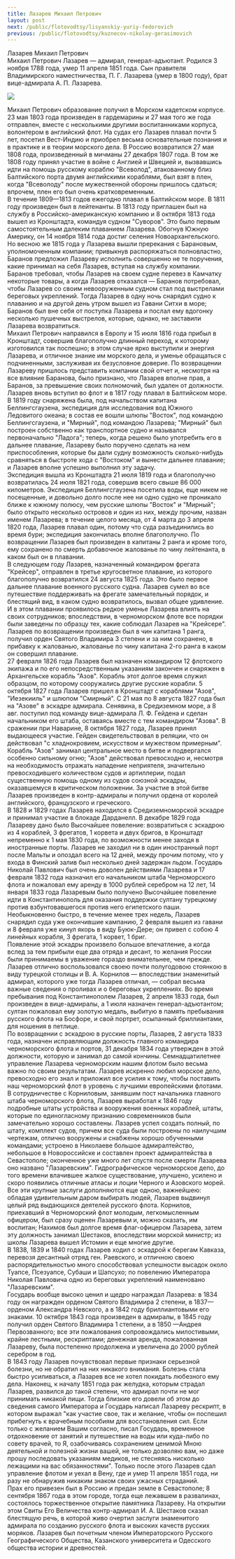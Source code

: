 ```yaml
---
title: Лазарев Михаил Петрович
layout: post
next: /public/flotovodtsy/lisyanskiy-yuriy-fedorovich
previous: /public/flotovodtsy/kuznecov-nikolay-gerasimovich
---
```


Лазарев Михаил Петрович  
Михаил Петрович Лазарев — адмирал, генерал-адъютант. Родился 3 ноября 1788 года, умер 11 апреля 1851 года. Сын правителя Владимирского наместничества, П. Г. Лазарева (умер в 1800 году), брат вице-адмирала А. П. Лазарева.   
  
![](/assets/img/lazarev.gif)  
  
Михаил Петрович образование получил в Морском кадетском корпусе. 23 мая 1803 года произведен в гардемарины и 27 мая того же года отправлен, вместе с несколькими другими воспитанниками корпуса, волонтером в английский флот. На судах его Лазарев плавал почти 5 лет, посетил Вест-Индию и приобрел весьма основательные познания и в практике и в теории морского дела. В Россию возвратился 27 мая 1808 года, произведенный в мичманы 27 декабря 1807 года. В том же 1808 году принял участие в войне с Англией и Швецией и, вызвавшись идти на помощь русскому кораблю "Всеволод", атакованному близ Балтийского порта двумя английскими кораблями, был взят в плен, когда "Всеволоду" после мужественной обороны пришлось сдаться; впрочем, плен его был очень кратковременным.   
В течение 1809—1813 годов ежегодно плавал в Балтийском море. В 1811 году произведен был в лейтенанты. В 1813 году приглашен был на службу в Российско-американскую компанию и 8 октября 1813 года вышел из Кронштадта, командуя судном "Суворов". Это было первым самостоятельным далеким плаванием Лазарева. Обогнув Южную Америку, он 14 ноября 1814 года достиг селения Новоархангельского. Но весною же 1815 года у Лазарева вышли пререкания с Барановым, уполномоченным компании; привыкнув распоряжаться полновластно, Баранов предложил Лазареву исполнить совершенно не те поручения, какие принимал на себя Лазарев, вступая на службу компании.  
Баранов требовал, чтобы Лазарев на своем судне перевез в Камчатку некоторые товары, а когда Лазарев отказался — Баранов потребовал, чтобы Лазарев со своим невооруженным судном стал под выстрелами береговых укреплений. Тогда Лазарев в одну ночь снарядил судно к плаванию и на другой день утром вышел из Гавани Ситхи в море; Баранов был вне себя от поступка Лазарева и послал ему вдогонку несколько пушечных выстрелов, которые, однако, не заставили Лазарева возвратиться.   
Михаил Петрович направился в Европу и 15 июля 1816 года прибыл в Кронштадт, совершив благополучно длинный переход, к которому изготовился так поспешно; в этом случае ярко выступили и энергия Лазарева, и отличное знание им морского дела, и уменье обращаться с подчиненными, заслуживая их безусловное доверие. По возвращении Лазареву пришлось представить компании свой отчет и, несмотря на все влияние Баранова, было признано, что Лазарев вполне прав, а Баранов, за превышение своих полномочий, был удален от должности.   
Лазарев вновь вступил во флот и в 1817 году плавал в Балтийском море. В 1819 году снаряжена была, под начальством капитана Беллингсгаузена, экспедиция для исследования вод Южного Ледовитого океана; в состав ее вошли шлюпы "Восток", под командою Беллингсгаузена, и "Мирный", под командою Лазарева; "Мирный" был построен собственно как транспортное судно и назывался первоначально "Ладога"; теперь, когда решено было употребить его в дальнее плавание, Лазареву было поручено сделать на нем приспособления, которые бы дали судну возможность сколько-нибудь сравняться в быстроте хода с "Востоком" и вынести дальнее плавание; и Лазарев вполне успешно выполнил эту задачу.   
Экспедиция вышла из Кронштадта 21 июля 1819 года и благополучно возвратилась 24 июля 1821 года, совершив всего свыше 86 000 километров. Экспедиция Беллингсгаузена посетила воды, еще никем не посещенные, и довольно долго после нее ни одно судно не проникало ближе к южному полюсу, чем русские шлюпы "Восток" и "Мирный"; было открыто несколько островов и один из них, между прочим, назван именем Лазарева; в течение целого месяца, от 4 марта до 3 апреля 1820 года, Лазарев плавал один, потому что суда разъединились во время бури; экспедиция закончилась вполне благополучно. По возвращении Лазарев был произведен в капитаны 2 ранга и кроме того, ему сохранено по смерть добавочное жалованье по чину лейтенанта, в каком был он в плавании.  
В следующем году Лазарев, назначенный командиром фрегата "Крейсер", отправлен в третье кругосветное плавание, из которого благополучно возвратился 24 августа 1825 года. Это было первое дальнее плавание военного русского судна. Лазарев сумел во все путешествие поддерживать на фрегате замечательный порядок, и блестящий вид, в каком судно возвратилось, вызвал общее удивление. И в этом плавании проявилось редкое уменье Лазарева влиять на своих сотрудников; впоследствии, в черноморском флоте все порядки были заведены по образцу тех, какие соблюдал Лазарев на "Крейсере". Лазарев по возвращении произведен был в чин капитана 1 ранга, получил орден Святого Владимира 3 степени и за ним сохранено, в прибавку к жалованью, жалованье по чину капитана 2-го ранга в каком он совершил плавание.  
27 февраля 1826 года Лазарев был назначен командиром 12 флотского экипажа и по его непосредственным указаниям закончен и снаряжен в Архангельске корабль "Азов". Корабль этот долгое время служил образцом, по которому сооружались другие русские корабли. 5 октября 1827 года Лазарев пришел в Кронштадт с кораблями "Азов", "Иезекииль" и шлюпом "Смирный". С 21 мая по 8 августа 1827 года был на "Азове" в эскадре адмирала. Сенявина, в Средиземном море, а 8 авг. поступил под команду вице-адмирала Л. Ф. Гейдена и сделан начальником его штаба, оставаясь вместе с тем командиром "Азова". В сражении при Наварине, 8 октября 1827 года, Лазарев принял выдающееся участие. Гейден свидетельствовал в реляции, что он действовал "с хладнокровием, искусством и мужеством примерным". Корабль "Азов" занимал центральное место в битве и подвергался особенно сильному огню; "Азов" действовал превосходно и, несмотря на необходимость отражать нападение неприятеля, значительно превосходившего количеством судов и артиллерии, подал существенную помощь одному из судов союзной эскадры, оказавшемуся в критическом положении. За участие в этой битве Лазарев произведен в контр-адмиралы и получил ордена от королей английского, французского и греческого.   
В 1828 и 1829 годах Лазарев находился в Средиземноморской эскадре и принимал участие в блокаде Дарданелл. В декабре 1829 года Лазареву дано было Высочайшее повеление: возвратиться с эскадрою из 4 кораблей, 3 фрегатов, 1 корвета и двух бригов, в Кронштадт непременно к 1 мая 1830 года, по возможности менее заходя в иностранные порты. Лазарев не заходил ни в один иностранный порт после Мальты и опоздал всего на 12 дней, между прочим потому, что у входа в Финский залив был несколько дней задержан льдом. Государь Николай Павлович был очень доволен действиями Лазарева и 17 февраля 1832 года назначил его начальником штаба Черноморского флота и пожаловал ему аренду в 1000 рублей серебром на 12 лет, 14 января 1833 года Лазаревым было получено Высочайшее повеление идти в Константинополь для оказания поддержки султану турецкому против взбунтовавшегося против него египетского паши. Необыкновенно быстро, в течение менее трех недель, Лазарев снарядил суда уже окончившие кампанию, 2 февраля вышел из гавани и 8 февраля уже кинул якорь в виду Буюк-Дере; он привел с собою 4 линейных корабля, 3 фрегата, 1 корвет, 1 бриг.   
Появление этой эскадры произвело большое впечатление, а когда вслед за тем прибыли еще два отряда и десант, то желания России были принимаемы в уважение гораздо внимательнее, чем прежде. Лазарев отлично воспользовался своею почти полугодовою стоянкою в виду турецкой столицы и В. А. Корнилов — впоследствии знаменитый адмирал, которого уже тогда Лазарев отличал, — собрал весьма важные сведения о проливах и о береговых укреплениях. Во время пребывания под Константинополем Лазарев, 2 апреля 1833 года, был произведен в вице-адмиралы, а 1 июля назначен генерал-адъютантом; султан пожаловал ему золотую медаль, выбитую в память пребывания русского флота на Босфоре, и свой портрет, осыпанный бриллиантами, для ношения в петлице.   
По возвращении с эскадрою в русские порты, Лазарев, 2 августа 1833 года, назначен исправляющим должность главного командира черноморского флота и портов, 31 декабря 1834 года утвержден в этой должности, которую и занимал до самой кончины. Семнадцатилетнее управление Лазарева черноморским нашим флотом было весьма важно по своим результатам. Лазарев искренно любил морское дело, превосходно его знал и приложил все усилия к тому, чтобы поставить наш черноморский флот в уровень с лучшими европейскими флотами. В сотрудничестве с Корниловым, занявшим пост начальника главного штаба черноморского флота, Лазарев выработал к 1846 году подробные штаты устройства и вооружения военных кораблей, штаты, которые по единогласному признанию современников были замечательно хорошо составлены. Лазарев успел создать полный, по штату, комплект судов, причем все суда были построены по наилучшим чертежам, отлично вооружены и снабжены хорошо обученными командами; устроено в Николаеве большое адмиралтейство, небольшое в Новороссийске и составлен проект адмиралтейства в Севастополе; оконченное уже много лет спустя после смерти Лазарева оно названо "Лазаревским". Гидрографическое черноморское депо, до того времени влачившее жалкое существование, улучшено, усилено и скоро появились отличные атласы и лоции Черного и Азовского морей. Все эти крупные заслуги дополняются еще одною, важнейшею: обладая удивительным даром выбирать людей, Лазарев выдвинул целый ряд выдающихся деятелей русского флота. Корнилов, приехавший в Черноморский флот молодым, легкомысленным офицером, был сразу оценен Лазаревым и, можно сказать, им воспитан; Нахимов был долгое время флаг-офицером Лазарева, затем эту должность занимал Шестаков, впоследствии морской министр; из школы Лазарева вышел Истомин и еще многие другие.  
В 1838, 1839 и 1840 годах Лазарев ходил с эскадрой к берегам Кавказа, перевозя десантный отряд ген. Раевского, и отличною своею распорядительностью много способствовал успешности высадок около Туапсе, Псезуапсе, Субаши и Шапсухо; по повелению Императора Николая Павловича одно из береговых укреплений наименовано "Лазаревским".  
Государь вообще высоко ценил и щедро награждал Лазарева: в 1834 году он награжден орденом Святого Владимира 2 степени, в 1837—орденом Александра Невского, а в 1842 году бриллиантовыми его знаками. 10 октября 1843 года произведен в адмиралы, в 1845 году получил орден Святого Владимира 1 степени, а в 1850 —Андрея Первозванного; все эти пожалования сопровождались милостивыми, крайне лестными, рескриптами; денежная аренда, пожалованная Лазареву, была постепенно продолжена и увеличена до 2000 рублей серебром в год.  
В 1843 году Лазарев почувствовал первые признаки серьезной болезни, но не обратил на них никакого внимания. Болезнь стала быстро усиливаться, а Лазарев все не хотел покидать любезного ему дела. Наконец, к началу 1851 года рак желудка, которым страдал Лазарев, развился до такой степени, что адмирал почти не мог принимать никакой пищи. Тогда близкие его довели об этом до сведения самого Императора и Государь написал Лазареву рескрипт, в котором выражал "как участие свое, так и желание, чтобы он поспешил прибегнуть к врачебным пособиям для восстановления сил. Если только с желанием Вашим согласно, писал Государь, временное отдохновение от занятий и путешествие на воды или куда-либо по совету врачей, то Я, озабочиваясь сохранением ценимой Мною деятельной и полезной жизни вашей, не только дозволяю вам, но даже прошу последовать указаниям медиков, не стесняясь нисколько лежащими на вас обязанностями". Только после этого Лазарев сдал управление флотом и уехал в Вену, где и умер 11 апреля 1851 года, ни разу не обнаружив никаким знаком своих ужасных страданий.  
Прах его привезен был в Россию и предан земле в Севастополе; 8 сентября 1867 года в этом городе, тогда еще лежавшем в развалинах, состоялось торжественное открытие памятника Лазареву. На открытии этом Свиты Его Величества контр-адмирал И. А. Шестаков сказал блестящую речь, в которой живо очертил заслуги знаменитого адмирала по созданию русского флота и высоких качеств русских моряков. Лазарев был почетным членом Императорского Русского Географического Общества, Казанского университета и Одесского общества истории и древностей.  
 